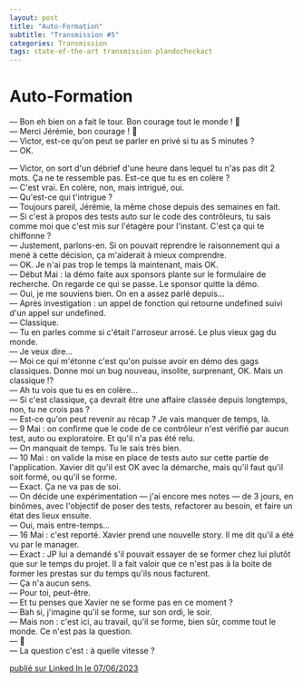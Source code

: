 ```yaml
---
layout: post
title: "Auto-Formation"
subtitle: "Transmission #5"
categories: Transmission
tags: state-of-the-art transmission plandocheckact
---
```

# Auto-Formation

— Bon eh bien on a fait le tour. Bon courage tout le monde ! 👋\
— Merci Jérémie, bon courage ! 👋\
— Victor, est-ce qu'on peut se parler en privé si tu as 5 minutes ?\
— OK.
<!--more-->

— Victor, on sort d'un débrief d'une heure dans lequel tu n'as pas dit 2 mots. Ça ne te ressemble pas. Est-ce que tu es en colère ?\
— C'est vrai. En colère, non, mais intrigué, oui.\
— Qu'est-ce qui t'intrigue ?\
— Toujours pareil, Jérémie, la même chose depuis des semaines en fait.\
— Si c'est à propos des tests auto sur le code des contrôleurs, tu sais comme moi que c'est mis sur l'étagère pour l'instant. C'est ça qui te chiffonne ?\
— Justement, parlons-en. Si on pouvait reprendre le raisonnement qui a mené à cette décision, ça m'aiderait à mieux comprendre.\
— OK. Je n'ai pas trop le temps là maintenant, mais OK.\
— Début Mai : la démo faite aux sponsors plante sur le formulaire de recherche. On regarde ce qui se passe. Le sponsor quitte la démo.\
— Oui, je me souviens bien. On en a assez parlé depuis…\
— Après investigation : un appel de fonction qui retourne undefined suivi d'un appel sur undefined.\
— Classique.\
— Tu en parles comme si c'était l'arroseur arrosé. Le plus vieux gag du monde.\
— Je veux dire…\
— Moi ce qui m'étonne c'est qu'on puisse avoir en démo des gags classiques. Donne moi un bug nouveau, insolite, surprenant, OK. Mais un classique !?\
— Ah tu vois que tu es en colère…\
— Si c'est classique, ça devrait être une affaire classée depuis longtemps, non, tu ne crois pas ?\
— Est-ce qu'on peut revenir au récap ? Je vais manquer de temps, là.\
— 9 Mai : on confirme que le code de ce contrôleur n'est vérifié par aucun test, auto ou exploratoire. Et qu'il n'a pas été relu.\
— On manquait de temps. Tu le sais très bien.\
— 10 Mai : on valide la mise en place de tests auto sur cette partie de l'application. Xavier dit qu'il est OK avec la démarche, mais qu'il faut qu'il soit formé, ou qu'il se forme.\
— Exact. Ça ne va pas de soi.\
— On décide une expérimentation — j'ai encore mes notes — de 3 jours, en binômes, avec l'objectif de poser des tests, refactorer au besoin, et faire un état des lieux ensuite.\
— Oui, mais entre-temps…\
— 16 Mai : c'est reporté. Xavier prend une nouvelle story. Il me dit qu'il a été vu par le manager.\
— Exact : JP lui a demandé s'il pouvait essayer de se former chez lui plutôt que sur le temps du projet. Il a fait valoir que ce n'est pas à la boite de former les prestas sur du temps qu'ils nous facturent.\
— Ça n'a aucun sens.\
— Pour toi, peut-être.\
— Et tu penses que Xavier ne se forme pas en ce moment ?\
— Bah si, j'imagine qu'il se forme, sur son ordi, le soir.\
— Mais non : c'est ici, au travail, qu'il se forme, bien sûr, comme tout le monde. Ce n'est pas la question.\
— 🤔\
— La question c'est : à quelle vitesse ?

[publié sur Linked In le 07/06/2023](https://www.linkedin.com/posts/christophe-thibaut-35b4657_ameliorationcontinue-standard-plandocheckact-activity-7072073562492166144--4ep?utm_source=share&utm_medium=member_desktop)
